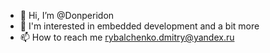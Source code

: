 - 👋 Hi, I’m @Donperidon
- 👀 I'm interested in embedded development and a bit more
- 📫 How to reach me rybalchenko.dmitry@yandex.ru

<!---
Donperidon/Donperidon is a ✨ special ✨ repository because its `README.md` (this file) appears on your GitHub profile.
You can click the Preview link to take a look at your changes.
--->
